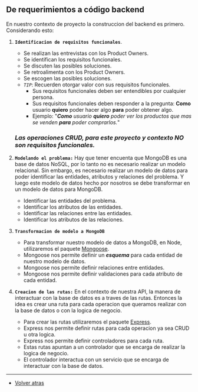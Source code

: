 ## De requerimientos a código backend

En nuestro contexto de proyecto la construccion del backend es primero. Considerando esto:

1. **`Identificacion de requisitos funcionales`**.
    - Se realizan las entrevistas con los Product Owners.
    - Se identifican los requisitos funcionales.
    - Se discuten las posibles soluciones.
    - Se retroalimenta con los Product Owners.
    - Se escogen las posibles soluciones.
    - _`TIP`_: Recuerden otorgar valor con sus requisitos funcionales.
      - Sus requisitos funcionales deben ser entendibles por cualquier persona.
      - Sus requisitos funcionales deben responder a la pregunta: **Como** usuario **quiero** poder hacer algo **para** poder obtener algo.
      - Ejemplo: "_**Como** usuario **quiero** poder ver los productos que mas se venden **para** poder comprarlos._"
    ### *Las operaciones CRUD, para este proyecto y contexto NO son requisitos funcionales.*
2. **`Modelando el problema:`**
   Hay que tener encuenta que MongoDB es una base de datos NoSQL, por lo tanto no es necesario realizar un modelo relacional. 
   Sin embargo, es necesario realizar un modelo de datos para poder identificar las entidades, atributos y relaciones del problema.
   Y luego este modelo de datos hecho por nosotros se debe transformar en un modelo de datos para MongoDB.
      - Identificar las entidades del problema.
      - Identificar los atributos de las entidades.
      - Identificar las relaciones entre las entidades.
      - Identificar los atributos de las relaciones.

3. **`Transformacion de modelo a MongoDB`**

   - Para transformar nuestro modelo de datos a MongoDB, en Node, utilizaremos el paquete [Mongoose](https://mongoosejs.com/).
   - Mongoose nos permite definir un _**esquema**_ para cada entidad de nuestro modelo de datos.
   - Mongoose nos permite definir relaciones entre entidades.
   - Mongoose nos permite definir validaciones para cada atributo de cada entidad.
   
4. **`Creacion de las rutas:`** En el contexto de nuestra API, la manera de interactuar con la base de datos es a traves de las rutas.
   Entonces la idea es crear una ruta para cada operacion que queramos realizar con la base de datos o con la logica de negocio.
      - Para crear las rutas utilizaremos el paquete [Express](https://expressjs.com/).
      - Express nos permite definir rutas para cada operacion ya sea CRUD u otra logica.
      - Express nos permite definir controladores para cada ruta.
      - Estas rutas apuntan a un controlador que se encarga de realizar la logica de negocio.
      - El controlador interactua con un servicio que se encarga de interactuar con la base de datos.

   
    





____
- [Volver atras](../ReqToCode.md)
